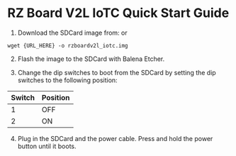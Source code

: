 # RZ Board V2L IoTC Quick Start Guide

1. Download the SDCard image from: 
or
```
wget {URL_HERE} -o rzboardv2l_iotc.img
```

2. Flash the image to the SDCard with Balena Etcher.

3. Change the dip switches to boot from the SDCard by setting the dip switches to the following position:

| Switch | Position |
|--------|----------|
| 1      | OFF      |
| 2      | ON       |

4. Plug in the SDCard and the power cable. Press and hold the power button until it boots.
